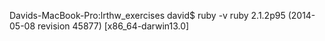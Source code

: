 Davids-MacBook-Pro:lrthw_exercises david$ ruby -v
ruby 2.1.2p95 (2014-05-08 revision 45877) [x86_64-darwin13.0]
